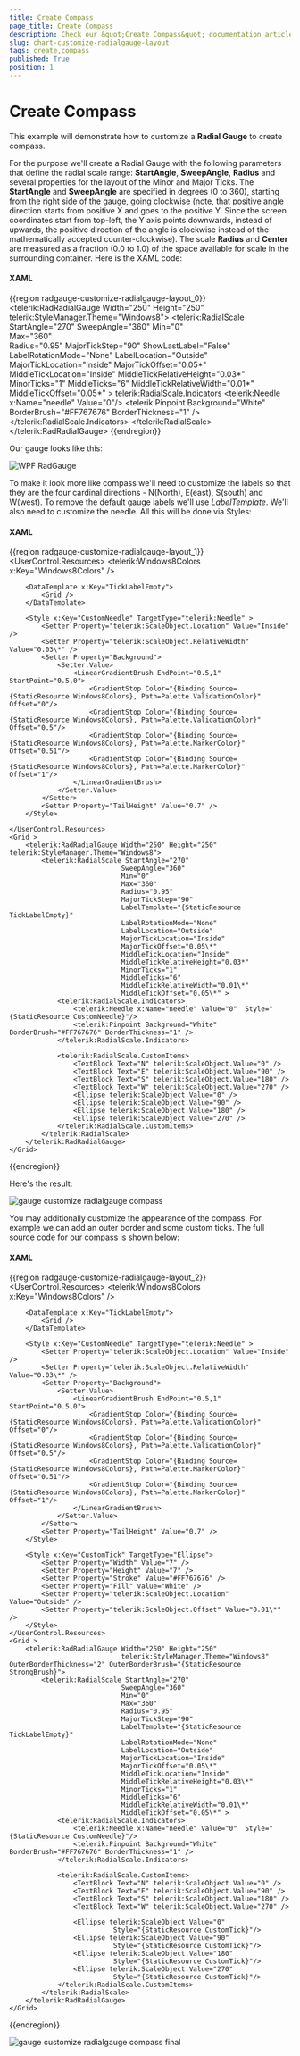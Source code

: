 ```yaml
---
title: Create Compass
page_title: Create Compass
description: Check our &quot;Create Compass&quot; documentation article for the RadGauge {{ site.framework_name }} control.
slug: chart-customize-radialgauge-layout
tags: create,compass
published: True
position: 1
---
```


# Create Compass

This example will demonstrate how to customize a __Radial Gauge__ to create compass.

For the purpose we'll create a Radial Gauge with the following parameters that define the radial scale range: __StartAngle__, __SweepAngle__, __Radius__ and several properties for the layout of the Minor and Major Ticks. The __StartAngle__ and __SweepAngle__ are specified in degrees (0 to 360), starting from the right side of the gauge, going clockwise (note, that positive angle direction starts from positive X and goes to the positive Y. Since the screen coordinates start from top-left, the Y axis points downwards, instead of upwards, the positive direction of the angle is clockwise instead of the mathematically accepted counter-clockwise). The scale __Radius__ and __Center__ are measured as a fraction (0.0 to 1.0) of the space available for scale in the surrounding container.
Here is the XAML code:

#### __XAML__
{{region radgauge-customize-radialgauge-layout_0}}
	<telerik:RadRadialGauge Width="250" Height="250" telerik:StyleManager.Theme="Windows8">
	    <telerik:RadialScale StartAngle="270"
									SweepAngle="360"
									Min="0"  
									Max="360"    
	                                Radius="0.95"
									MajorTickStep="90" 
	                                ShowLastLabel="False"                                 
									LabelRotationMode="None"
	                                LabelLocation="Outside"
									MajorTickLocation="Inside"
	                                MajorTickOffset="0.05*"
									MiddleTickLocation="Inside"
	                                MiddleTickRelativeHeight="0.03*"
									MinorTicks="1"
									MiddleTicks="6"
	                                MiddleTickRelativeWidth="0.01*" 
	                                MiddleTickOffset="0.05*" >
	        <telerik:RadialScale.Indicators>
	            <telerik:Needle x:Name="needle" Value="0"/>
	            <telerik:Pinpoint Background="White" BorderBrush="#FF767676" BorderThickness="1" />
	        </telerik:RadialScale.Indicators>
	    </telerik:RadialScale>
	</telerik:RadRadialGauge>
{{endregion}}

Our gauge looks like this:

![WPF RadGauge ](images/gauge_customize_radialgauge.png)

To make it look more like compass we'll need to customize the labels so that they are the four cardinal directions - N(North), E(east), S(south) and W(west). To remove the default gauge labels we'll use *LabelTemplate*. We'll also need to customize the needle. All this will be done via Styles:

#### __XAML__
{{region radgauge-customize-radialgauge-layout_1}}
	<UserControl.Resources>
		<telerik:Windows8Colors x:Key="Windows8Colors" />
		<SolidColorBrush x:Key="AccentBrush" Color="{Binding Source={StaticResource Windows8Colors}, Path=Palette.AccentColor}" />
		<SolidColorBrush x:Key="ValidationBrush" Color="{Binding Source={StaticResource Windows8Colors}, Path=Palette.ValidationColor}" />
		<SolidColorBrush x:Key="BasicBrush" Color="{Binding Source={StaticResource Windows8Colors}, Path=Palette.BasicColor}" />
		<SolidColorBrush x:Key="StrongBrush" Color="{Binding Source={StaticResource Windows8Colors}, Path=Palette.StrongColor}" />
		<SolidColorBrush x:Key="MarkerBrush" Color="{Binding Source={StaticResource Windows8Colors}, Path=Palette.MarkerColor}" />

		<DataTemplate x:Key="TickLabelEmpty">
			<Grid />
		</DataTemplate>

		<Style x:Key="CustomNeedle" TargetType="telerik:Needle" >
			<Setter Property="telerik:ScaleObject.Location" Value="Inside" />
			<Setter Property="telerik:ScaleObject.RelativeWidth" Value="0.03\*" />
			<Setter Property="Background">
				<Setter.Value>
					<LinearGradientBrush EndPoint="0.5,1" StartPoint="0.5,0">
						<GradientStop Color="{Binding Source={StaticResource Windows8Colors}, Path=Palette.ValidationColor}" Offset="0"/>
						<GradientStop Color="{Binding Source={StaticResource Windows8Colors}, Path=Palette.ValidationColor}" Offset="0.5"/>
						<GradientStop Color="{Binding Source={StaticResource Windows8Colors}, Path=Palette.MarkerColor}" Offset="0.51"/>
						<GradientStop Color="{Binding Source={StaticResource Windows8Colors}, Path=Palette.MarkerColor}" Offset="1"/>
					</LinearGradientBrush>
				</Setter.Value>
			</Setter>
			<Setter Property="TailHeight" Value="0.7" />
		</Style>

	</UserControl.Resources>
	<Grid >
		<telerik:RadRadialGauge Width="250" Height="250" telerik:StyleManager.Theme="Windows8">
			<telerik:RadialScale StartAngle="270"
								SweepAngle="360"
								Min="0"  
								Max="360"    
								Radius="0.95"
								MajorTickStep="90"     
								LabelTemplate="{StaticResource TickLabelEmpty}"
								LabelRotationMode="None"
								LabelLocation="Outside"
								MajorTickLocation="Inside"
								MajorTickOffset="0.05\*"
								MiddleTickLocation="Inside"
								MiddleTickRelativeHeight="0.03*"
								MinorTicks="1"
								MiddleTicks="6"
								MiddleTickRelativeWidth="0.01\*" 
								MiddleTickOffset="0.05\*" >
				<telerik:RadialScale.Indicators>
					<telerik:Needle x:Name="needle" Value="0"  Style="{StaticResource CustomNeedle}"/>
					<telerik:Pinpoint Background="White" BorderBrush="#FF767676" BorderThickness="1" />
				</telerik:RadialScale.Indicators>

				<telerik:RadialScale.CustomItems>
					<TextBlock Text="N" telerik:ScaleObject.Value="0" />
					<TextBlock Text="E" telerik:ScaleObject.Value="90" />
					<TextBlock Text="S" telerik:ScaleObject.Value="180" />
					<TextBlock Text="W" telerik:ScaleObject.Value="270" />
					<Ellipse telerik:ScaleObject.Value="0" />
					<Ellipse telerik:ScaleObject.Value="90" />
					<Ellipse telerik:ScaleObject.Value="180" />
					<Ellipse telerik:ScaleObject.Value="270" />
				</telerik:RadialScale.CustomItems>
			</telerik:RadialScale>
		</telerik:RadRadialGauge>
	</Grid>
{{endregion}}

Here's the result:

![gauge customize radialgauge compass](images/gauge_customize_radialgauge_compass.PNG)

You may additionally customize the appearance of the compass. For example we can add an outer border and some custom ticks. The full source code for our compass is shown below:

#### __XAML__
{{region radgauge-customize-radialgauge-layout_2}}
	<UserControl.Resources>
		<telerik:Windows8Colors x:Key="Windows8Colors" />
		<SolidColorBrush x:Key="AccentBrush" Color="{Binding Source={StaticResource Windows8Colors}, Path=Palette.AccentColor}" />
		<SolidColorBrush x:Key="ValidationBrush" Color="{Binding Source={StaticResource Windows8Colors}, Path=Palette.ValidationColor}" />
		<SolidColorBrush x:Key="BasicBrush" Color="{Binding Source={StaticResource Windows8Colors}, Path=Palette.BasicColor}" />
		<SolidColorBrush x:Key="StrongBrush" Color="{Binding Source={StaticResource Windows8Colors}, Path=Palette.StrongColor}" />
		<SolidColorBrush x:Key="MarkerBrush" Color="{Binding Source={StaticResource Windows8Colors}, Path=Palette.MarkerColor}" />

		<DataTemplate x:Key="TickLabelEmpty">
			<Grid />
		</DataTemplate>

		<Style x:Key="CustomNeedle" TargetType="telerik:Needle" >
			<Setter Property="telerik:ScaleObject.Location" Value="Inside" />
			<Setter Property="telerik:ScaleObject.RelativeWidth" Value="0.03\*" />
			<Setter Property="Background">
				<Setter.Value>
					<LinearGradientBrush EndPoint="0.5,1" StartPoint="0.5,0">
						<GradientStop Color="{Binding Source={StaticResource Windows8Colors}, Path=Palette.ValidationColor}" Offset="0"/>
						<GradientStop Color="{Binding Source={StaticResource Windows8Colors}, Path=Palette.ValidationColor}" Offset="0.5"/>
						<GradientStop Color="{Binding Source={StaticResource Windows8Colors}, Path=Palette.MarkerColor}" Offset="0.51"/>
						<GradientStop Color="{Binding Source={StaticResource Windows8Colors}, Path=Palette.MarkerColor}" Offset="1"/>
					</LinearGradientBrush>
				</Setter.Value>
			</Setter>
			<Setter Property="TailHeight" Value="0.7" />
		</Style>

		<Style x:Key="CustomTick" TargetType="Ellipse">
			<Setter Property="Width" Value="7" />
			<Setter Property="Height" Value="7" />
			<Setter Property="Stroke" Value="#FF767676" />
			<Setter Property="Fill" Value="White" />
			<Setter Property="telerik:ScaleObject.Location" Value="Outside" />
			<Setter Property="telerik:ScaleObject.Offset" Value="0.01\*" />
		</Style>
	</UserControl.Resources>
	<Grid >
		<telerik:RadRadialGauge Width="250" Height="250" 
								telerik:StyleManager.Theme="Windows8" OuterBorderThickness="2" OuterBorderBrush="{StaticResource StrongBrush}">
			<telerik:RadialScale StartAngle="270"
								SweepAngle="360"
								Min="0"  
								Max="360"    
								Radius="0.95"
								MajorTickStep="90"     
								LabelTemplate="{StaticResource TickLabelEmpty}"
								LabelRotationMode="None"
								LabelLocation="Outside"
								MajorTickLocation="Inside"
								MajorTickOffset="0.05\*"
								MiddleTickLocation="Inside"
								MiddleTickRelativeHeight="0.03\*"
								MinorTicks="1"
								MiddleTicks="6"
								MiddleTickRelativeWidth="0.01\*" 
								MiddleTickOffset="0.05\*" >
				<telerik:RadialScale.Indicators>
					<telerik:Needle x:Name="needle" Value="0"  Style="{StaticResource CustomNeedle}"/>
					<telerik:Pinpoint Background="White" BorderBrush="#FF767676" BorderThickness="1" />
				</telerik:RadialScale.Indicators>

				<telerik:RadialScale.CustomItems>
					<TextBlock Text="N" telerik:ScaleObject.Value="0" />
					<TextBlock Text="E" telerik:ScaleObject.Value="90" />
					<TextBlock Text="S" telerik:ScaleObject.Value="180" />
					<TextBlock Text="W" telerik:ScaleObject.Value="270" />
					
					<Ellipse telerik:ScaleObject.Value="0"
							  Style="{StaticResource CustomTick}"/>
					<Ellipse telerik:ScaleObject.Value="90" 
							  Style="{StaticResource CustomTick}"/>
					<Ellipse telerik:ScaleObject.Value="180"
							  Style="{StaticResource CustomTick}"/>
					<Ellipse telerik:ScaleObject.Value="270" 
							  Style="{StaticResource CustomTick}"/>
				</telerik:RadialScale.CustomItems>
			</telerik:RadialScale>
		</telerik:RadRadialGauge>
	</Grid>
{{endregion}}

![gauge customize radialgauge compass final](images/gauge_customize_radialgauge_compass_final.PNG)
